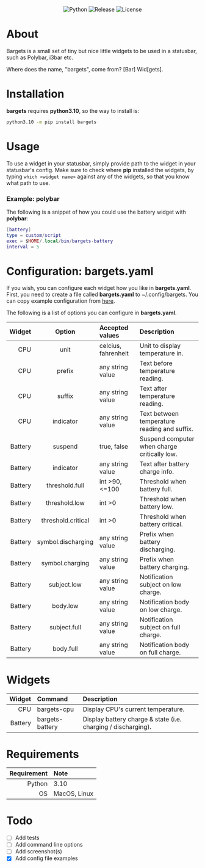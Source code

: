 <div align="center">

![Python](https://img.shields.io/badge/Python-3.10-informational?style=for-the-badge)
![Release](https://img.shields.io/badge/Release-0.1.0rc2-blueviolet?style=for-the-badge)
![License](https://img.shields.io/badge/License-MIT-yellow?style=for-the-badge)

</div>

# About
Bargets is a small set of tiny but nice little widgets to be used in a statusbar, such
as Polybar, i3bar etc.

Where does the name, "bargets", come from? [Bar] Wid[gets].

# Installation
**bargets** requires **python3.10**, so the way to install is:

``` bash
python3.10 -m pip install bargets
```

# Usage
To use a widget in your statusbar, simply provide path to the widget in your
statusbar's config. Make sure to check where **pip** installed the widgets, by
typing `which <widget name>` against any of the widgets, so that you know what
path to use.

### Example: polybar
The following is a snippet of how you could use the battery widget with **polybar**:

``` lua
[battery]
type = custom/script
exec = $HOME/.local/bin/bargets-battery
interval = 5
```

# Configuration: bargets.yaml
If you wish, you can configure each widget how you like in **bargets.yaml**.
First, you need to create a file called **bargets.yaml** to ~/.config/bargets.
You can copy example configuration from
[here](https://github.com/nikkelarsson/bargets/blob/main/examples/bargets.yaml).

The following is a list of options you can configure in **bargets.yaml**.

| Widget       | Option              | Accepted values     | Description                                  |
| -----------: | :-----------------: | :------------------ | :------------------------------------------- |
| CPU          | unit                | celcius, fahrenheit | Unit to display temperature in.              |
| CPU          | prefix              | any string value    | Text before temperature reading.             |
| CPU          | suffix              | any string value    | Text after temperature reading.              |
| CPU          | indicator           | any string value    | Text between temperature reading and suffix. |
| Battery      | suspend             | true, false         | Suspend computer when charge critically low. |
| Battery      | indicator           | any string value    | Text after battery charge info.              |
| Battery      | threshold.full      | int >90, <=100      | Threshold when battery full.                 |
| Battery      | threshold.low       | int >0              | Threshold when battery low.                  |
| Battery      | threshold.critical  | int >0              | Threshold when battery critical.             |
| Battery      | symbol.discharging  | any string value    | Prefix when battery discharging.             |
| Battery      | symbol.charging     | any string value    | Prefix when battery charging.                |
| Battery      | subject.low         | any string value    | Notification subject on low charge.          |
| Battery      | body.low            | any string value    | Notification body on low charge.             |
| Battery      | subject.full        | any string value    | Notification subject on full charge.         |
| Battery      | body.full           | any string value    | Notification body on full charge.            |

# Widgets
| Widget       | Command          | Description                                                   |
| -----------: | :--------------- | :------------------------------------------------------------ |
| CPU          | bargets-cpu      | Display CPU's current temperature.                            |
| Battery      | bargets-battery  | Display battery charge & state (i.e. charging / discharging). |

# Requirements
| Requirement  | Note          |
| -----------: | :------------ |
| Python       | 3.10          |
| OS           | MacOS, Linux  |

# Todo
- [ ] Add tests
- [ ] Add command line options
- [ ] Add screenshot(s)
- [x] Add config file examples
